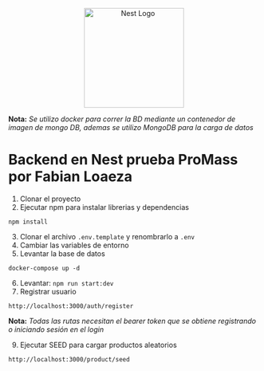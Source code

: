 <p align="center">
  <a href="http://nestjs.com/" target="blank"><img src="https://nestjs.com/img/logo-small.svg" width="200" alt="Nest Logo" /></a>
</p>

__Nota:__ *Se utilizo docker para correr la BD mediante un contenedor de imagen de mongo DB, ademas se utilizo MongoDB para la carga de datos*

# Backend en Nest prueba ProMass por Fabian Loaeza

1. Clonar el proyecto
2. Ejecutar npm para instalar librerias y dependencias

```
npm install
```
3. Clonar el archivo ``` .env.template ``` y renombrarlo a ``` .env ``` 
4. Cambiar las variables de entorno
5. Levantar la base de datos
```
docker-compose up -d
```
6. Levantar: ``` npm run start:dev ```
7. Registrar usuario
``` 
http://localhost:3000/auth/register
```

__Nota:__ *Todas las rutas necesitan el bearer token que se obtiene registrando o iniciando sesión en el login*

9. Ejecutar SEED para cargar productos aleatorios
 ``` 
 http://localhost:3000/product/seed
 ```
